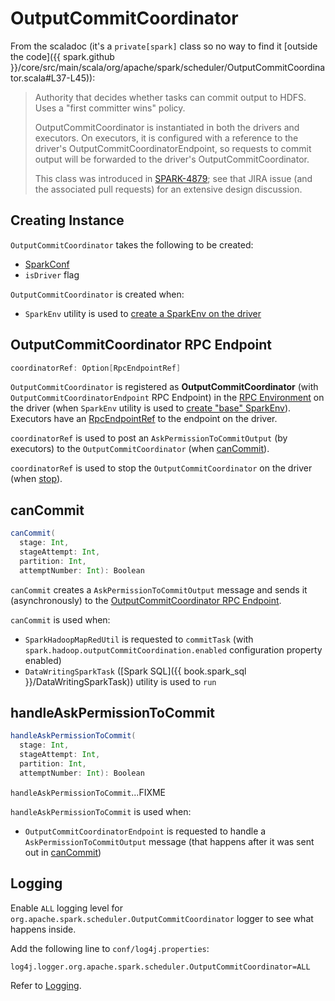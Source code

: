 # OutputCommitCoordinator

From the scaladoc (it's a `private[spark]` class so no way to find it [outside the code]({{ spark.github }}/core/src/main/scala/org/apache/spark/scheduler/OutputCommitCoordinator.scala#L37-L45)):

> Authority that decides whether tasks can commit output to HDFS. Uses a "first committer wins" policy.
>
> OutputCommitCoordinator is instantiated in both the drivers and executors. On executors, it is configured with a reference to the driver's OutputCommitCoordinatorEndpoint, so requests to commit output will be forwarded to the driver's OutputCommitCoordinator.
>
> This class was introduced in [SPARK-4879](https://issues.apache.org/jira/browse/SPARK-4879); see that JIRA issue (and the associated pull requests) for an extensive design discussion.

## Creating Instance

`OutputCommitCoordinator` takes the following to be created:

* <span id="conf"> [SparkConf](SparkConf.md)
* <span id="isDriver"> `isDriver` flag

`OutputCommitCoordinator` is created when:

* `SparkEnv` utility is used to [create a SparkEnv on the driver](SparkEnv.md#create)

## <span id="coordinatorRef"> OutputCommitCoordinator RPC Endpoint

```scala
coordinatorRef: Option[RpcEndpointRef]
```

`OutputCommitCoordinator` is registered as **OutputCommitCoordinator** (with `OutputCommitCoordinatorEndpoint` RPC Endpoint) in the [RPC Environment](rpc/index.md) on the driver (when `SparkEnv` utility is used to [create "base" SparkEnv](SparkEnv.md#create)). Executors have an [RpcEndpointRef](rpc/RpcEndpointRef.md) to the endpoint on the driver.

`coordinatorRef` is used to post an `AskPermissionToCommitOutput` (by executors) to the `OutputCommitCoordinator` (when [canCommit](#canCommit)).

`coordinatorRef` is used to stop the `OutputCommitCoordinator` on the driver (when [stop](#stop)).

## <span id="canCommit"> canCommit

```scala
canCommit(
  stage: Int,
  stageAttempt: Int,
  partition: Int,
  attemptNumber: Int): Boolean
```

`canCommit` creates a `AskPermissionToCommitOutput` message and sends it (asynchronously) to the [OutputCommitCoordinator RPC Endpoint](#coordinatorRef).

`canCommit` is used when:

* `SparkHadoopMapRedUtil` is requested to `commitTask` (with `spark.hadoop.outputCommitCoordination.enabled` configuration property enabled)
* `DataWritingSparkTask` ([Spark SQL]({{ book.spark_sql }}/DataWritingSparkTask)) utility is used to `run`

## <span id="handleAskPermissionToCommit"> handleAskPermissionToCommit

```scala
handleAskPermissionToCommit(
  stage: Int,
  stageAttempt: Int,
  partition: Int,
  attemptNumber: Int): Boolean
```

`handleAskPermissionToCommit`...FIXME

`handleAskPermissionToCommit` is used when:

* `OutputCommitCoordinatorEndpoint` is requested to handle a `AskPermissionToCommitOutput` message (that happens after it was sent out in [canCommit](#canCommit))

## Logging

Enable `ALL` logging level for `org.apache.spark.scheduler.OutputCommitCoordinator` logger to see what happens inside.

Add the following line to `conf/log4j.properties`:

```text
log4j.logger.org.apache.spark.scheduler.OutputCommitCoordinator=ALL
```

Refer to [Logging](spark-logging.md).
